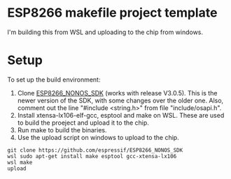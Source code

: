 # ESP8266 makefile project template
I'm building this from WSL and uploading to the chip from windows.

# Setup
To set up the build environment:
1. Clone [ESP8266_NONOS_SDK](https://github.com/espressif/ESP8266_NONOS_SDK) (works with release V3.0.5). This is the newer version of the SDK, with some changes over the older one.
Also, comment out the line "#include <string.h>" from file "include/osapi.h".
2. Install xtensa-lx106-elf-gcc, esptool and make on WSL. These are used to build the proeject and upload it to the chip.
3. Run make to build the binaries.
4. Use the upload script on windows to upload to the chip.
```
git clone https://github.com/espressif/ESP8266_NONOS_SDK
wsl sudo apt-get install make esptool gcc-xtensa-lx106
wsl make
upload
```